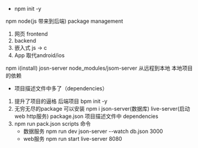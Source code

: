 - npm init -y

npm node(js 带来到后端) package management

1. 网页 frontend
2. backend
3. 嵌入式 js -> c
4. App 取代android/ios

npm i(install) josn-server
node_modules/jsom-server 从远程到本地 本地项目的依赖
- 项目描述文件中多了（dependencies）

1. 提升了项目的逼格
    后端项目 bpm init -y
2. 无穷无尽的package 可以安装
    npm i json-server(数据库) live-server(启动web http服务)
    package.json 项目描述文件中   dependencies 
3. npm run  pack.json scripts  命令
    - 数据服务 npm run dev  json-server  --watch db.json  3000
    - web服务 npm run start  live-server    8080